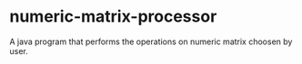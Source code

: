 # numeric-matrix-processor

A java program that performs the operations on numeric matrix choosen by user.

